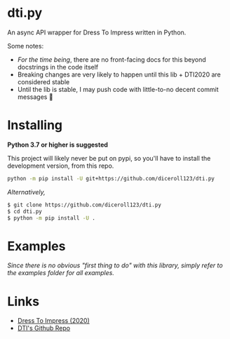 # dti.py
An async API wrapper for Dress To Impress written in Python.

Some notes:
- *For the time being*, there are no front-facing docs for this beyond docstrings in the code itself
- Breaking changes are very likely to happen until this lib + DTI2020 are considered stable
- Until the lib is stable, I may push code with little-to-no decent commit messages 🤪

# Installing
**Python 3.7 or higher is suggested**

This project will likely never be put on pypi, so you'll have to install the development version, from this repo.

```sh
python -m pip install -U git+https://github.com/diceroll123/dti.py
```

*Alternatively,*

```sh
$ git clone https://github.com/diceroll123/dti.py
$ cd dti.py
$ python -m pip install -U .
```

# Examples
*Since there is no obvious "first thing to do" with this library, simply refer to the examples folder for all examples.*

# Links
- [Dress To Impress (2020)](https://impress-2020.openneo.net/)
- [DTI's Github Repo](https://github.com/matchu/impress-2020/)
